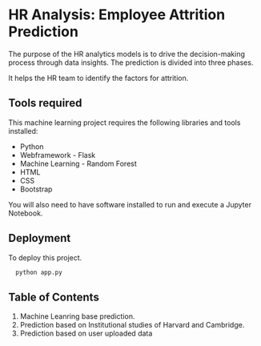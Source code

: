 
# HR Analysis: Employee Attrition Prediction

The purpose of the HR analytics models is to drive the decision-making process through data insights. The prediction is divided into three phases. 

It helps the HR team to identify the factors for attrition. 


## Tools required

This machine learning project requires the following libraries and tools installed:

- Python
- Webframework - Flask
- Machine Learning - Random Forest
- HTML
- CSS
- Bootstrap

You will also need to have software installed to run and execute a Jupyter Notebook.


## Deployment

To deploy this project.  

```bash
  python app.py
```


## Table of Contents

1. Machine Leanring base prediction.
2. Prediction based on Institutional studies of Harvard and Cambridge.
3. Prediction based on user uploaded data